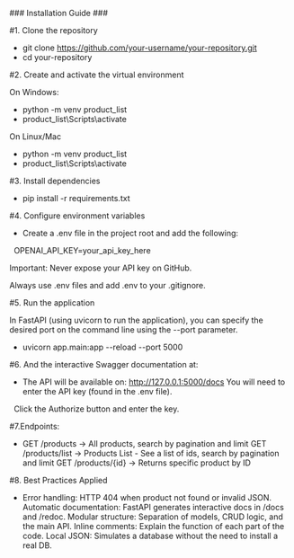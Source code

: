 \### Installation Guide ###



\#1. Clone the repository



* git clone https://github.com/your-username/your-repository.git
* cd your-repository



\#2. Create and activate the virtual environment



On Windows:



* python -m venv product\_list
* product\_list\\Scripts\\activate



On Linux/Mac



* python -m venv product\_list
* product\_list\\Scripts\\activate



\#3. Install dependencies



* pip install -r requirements.txt





\#4. Configure environment variables



* Create a .env file in the project root and add the following:

&nbsp;  OPENAI\_API\_KEY=your\_api\_key\_here



Important: Never expose your API key on GitHub.

Always use .env files and add .env to your .gitignore.



\#5. Run the application



In FastAPI (using uvicorn to run the application),
you can specify the desired port on the command line using the --port parameter.



* uvicorn app.main:app --reload --port 5000



\#6. And the interactive Swagger documentation at:



* The API will be available on: http://127.0.0.1:5000/docs
  You will need to enter the API key (found in the .env file).

&nbsp;   Click the Authorize button and enter the key.





\#7.Endpoints:



* GET /products          -> All products, search by pagination and limit
  GET /products/list     -> Products List - See a list of ids, search by pagination and limit
  GET /products/{id}     -> Returns specific product by ID



\#8. Best Practices Applied


* Error handling: HTTP 404 when product not found or invalid JSON.
  Automatic documentation: FastAPI generates interactive docs in /docs and /redoc.
  Modular structure: Separation of models, CRUD logic, and the main API.
  Inline comments: Explain the function of each part of the code.
  Local JSON: Simulates a database without the need to install a real DB.



